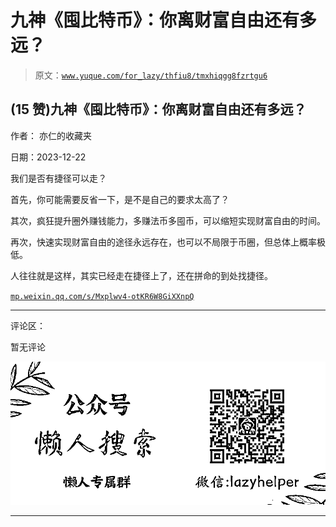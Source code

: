 # 九神《囤比特币》：你离财富自由还有多远？

> 原文：[`www.yuque.com/for_lazy/thfiu8/tmxhiqgg8fzrtgu6`](https://www.yuque.com/for_lazy/thfiu8/tmxhiqgg8fzrtgu6)

## (15 赞)九神《囤比特币》：你离财富自由还有多远？

作者： 亦仁的收藏夹

日期：2023-12-22

我们是否有捷径可以走？

首先，你可能需要反省一下，是不是自己的要求太高了？

其次，疯狂提升圈外赚钱能力，多赚法币多囤币，可以缩短实现财富自由的时间。

再次，快速实现财富自由的途径永远存在，也可以不局限于币圈，但总体上概率极低。

人往往就是这样，其实已经走在捷径上了，还在拼命的到处找捷径。

[`mp.weixin.qq.com/s/Mxplwv4-otKR6W8GiXXnpQ`](https://mp.weixin.qq.com/s/Mxplwv4-otKR6W8GiXXnpQ)

* * *

评论区：

暂无评论

![](img/21de372a77ea1f441c613f7316831ae1.png)

* * *